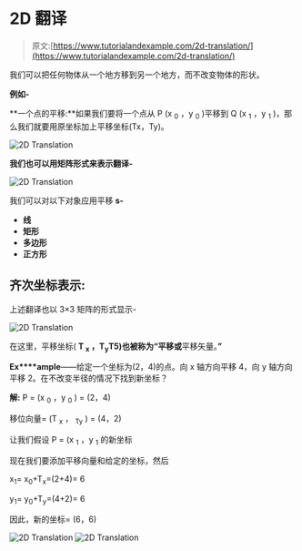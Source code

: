 # 2D 翻译

> 原文:[https://www.tutorialandexample.com/2d-translation/](https://www.tutorialandexample.com/2d-translation/)

我们可以把任何物体从一个地方移到另一个地方，而不改变物体的形状。

**例如-**

**一个点的平移:**如果我们要将一个点从 P (x <sub>0</sub> ，y <sub>0</sub> )平移到 Q (x <sub>1</sub> ，y <sub>1</sub> )，那么我们就要用原坐标加上平移坐标(Tx，Ty)。

![2D Translation](../Images/4d12b60b43c17d768a166480d72049d6.png)

**我们也可以用矩阵形式来表示翻译-**

![2D Translation](../Images/8bf634aeed3026ce521767664a1dbc33.png)

我们可以对以下对象应用平移 **s-**

*   **线**
*   **矩形**
*   **多边形**
*   **正方形**

## 齐次坐标表示:

上述翻译也以 3×3 矩阵的形式显示-

![2D Translation](../Images/d422020c7330395d76f2836f9cba1426.png)

在这里，平移坐标( **T <sub>x</sub> ，T<sub>y</sub>T5)也被称为“**平移**或**平移矢量。**”**

**Ex****ample**——给定一个坐标为(2，4)的点。向 x 轴方向平移 4，向 y 轴方向平移 2。在不改变半径的情况下找到新坐标？

**解:** P = (x <sub>0</sub> ，y <sub>0</sub> ) = (2，4)

移位向量= (T <sub>x</sub> ， <sub>Ty</sub> ) = (4，2)

让我们假设 P = (x <sub>1</sub> ，y <sub>1</sub> 的新坐标

现在我们要添加平移向量和给定的坐标，然后

x<sub>1</sub>= x<sub>0</sub>+T<sub>x</sub>=(2+4)= 6

y<sub>1</sub>= y<sub>0</sub>+T<sub>y</sub>=(4+2)= 6

因此，新的坐标= (6，6)

![2D Translation](../Images/bd0991a47057a2bcb2e60df707724e40.png) ![2D Translation](../Images/f8087217d1c07baa181d71565a604851.png)
